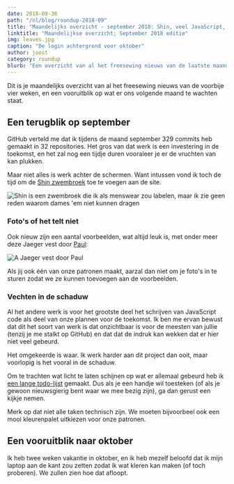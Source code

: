 ```yaml
---
date: 2018-09-30
path: "/nl/blog/roundup-2018-09"
title: "Maandelijks overzicht - september 2018: Shin, veel JavaScript, en een lange TODO lijst"
linktitle: "Maandelijkse overzicht; September 2018 editie"
img: leaves.jpg
caption: "De login achtergrond voor oktober"
author: joost
category: roundup
blurb: "Een overzicht van al het freesewing nieuws van de laatste maand"
---
```

Dit is je maandelijks overzicht van al het freesewing nieuws van de voorbije vier weken,
en een vooruitblik op wat er ons volgende maand te wachten staat.

## Een terugblik op september

GitHub verteld me dat ik tijdens de maand september 329 commits heb gemaakt in 32 repositories. 
Het gros van dat werk is een investering in de toekomst, en het zal nog een tijdje duren
vooraleer je er de vruchten van kan plukken.

Maar niet alles is werk achter de schermen. Want intussen vond ik toch de tijd om de
[Shin zwembroek](/nl/patterns/shin) toe te voegen aan de site.

![Shin is een zwembroek die ik als menswear zou labelen, maar ik zie geen reden waarom dames 'em niet kunnen dragen](cover.jpg)

### Foto's of het telt niet

Ook nieuw zijn een aantal voorbeelden, wat altijd leuk is, met onder meer deze
Jaeger vest door 
[Paul](/nl/users/Tiger751023):

![A Jaeger vest door Paul](showcase.jpg)

Als jij ook één van onze patronen maakt, aarzal dan niet om je foto's in te sturen zodat we ze kunnen toevoegen aan de voorbeelden.

### Vechten in de schaduw

Al het andere werk is voor het grootste deel het schrijven van JavaScript code als deel van onze plannen voor de toekomst.
Ik ben me ervan bewust dat dit het soort van werk is dat onzichtbaar is voor de meesten van jullie (tenzij je me stalkt op GitHub)
en dat dat de indruk kan wekken dat er hier niet veel gebeurd.

Het omgekeerde is waar. Ik werk harder aan dit project dan ooit, maar voorlopig is het vooral in de schaduw.

Om te trachten wat licht te laten schijnen op wat er allemaal gebeurd heb ik
[een lange todo-lijst](https://github.com/freesewing/todo) gemaakt.
Dus als je een handje wil toesteken (of als je gewoon nieuwsgierig bent waar we mee bezig zijn), 
ga dan gerust een kijkje nemen.

Merk op dat niet alle taken technisch zijn. We moeten bijvoorbeel ook een mooi kleurenpalet uitkiezen voor onze patronen.


## Een vooruitblik naar oktober

Ik heb twee weken vakantie in oktober, en ik heb mezelf beloofd dat ik mijn laptop aan de kant zou zetten
zodat ik wat kleren kan maken (of toch proberen). We zullen zien hoe dat afloopt.
